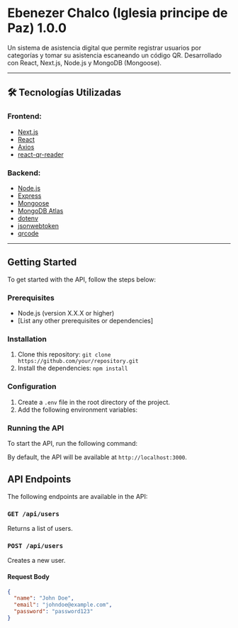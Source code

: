 # Ebenezer Chalco (Iglesia principe de Paz) 1.0.0

Un sistema de asistencia digital que permite registrar usuarios por categorías y tomar su asistencia escaneando un código QR. Desarrollado con React, Next.js, Node.js y MongoDB (Mongoose).

---

## 🛠️ Tecnologías Utilizadas

### Frontend:
- [Next.js](https://nextjs.org/)
- [React](https://reactjs.org/)
- [Axios](https://axios-http.com/)
- [react-qr-reader](https://www.npmjs.com/package/react-qr-reader)

### Backend:
- [Node.js](https://nodejs.org/)
- [Express](https://expressjs.com/)
- [Mongoose](https://mongoosejs.com/)
- [MongoDB Atlas](https://www.mongodb.com/cloud/atlas)
- [dotenv](https://www.npmjs.com/package/dotenv)
- [jsonwebtoken](https://www.npmjs.com/package/jsonwebtoken)
- [qrcode](https://www.npmjs.com/package/qrcode)

---

## Getting Started

To get started with the API, follow the steps below:

### Prerequisites

- Node.js (version X.X.X or higher)
- [List any other prerequisites or dependencies]

### Installation

1. Clone this repository: `git clone https://github.com/your/repository.git`
2. Install the dependencies: `npm install`

### Configuration

1. Create a `.env` file in the root directory of the project.
2. Add the following environment variables:


### Running the API

To start the API, run the following command:


By default, the API will be available at `http://localhost:3000`.

## API Endpoints

The following endpoints are available in the API:

### `GET /api/users`

Returns a list of users.

### `POST /api/users`

Creates a new user.

#### Request Body

```json
{
  "name": "John Doe",
  "email": "johndoe@example.com",
  "password": "password123"
}

